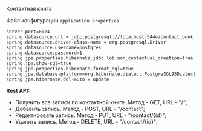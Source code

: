 Контактная книга

Файл конфигурации `application.properties`
```
server.port=8074
spring.datasource.url = jdbc:postgresql://localhost:5444/contact_book
spring.datasource.driver-class-name = org.postgresql.Driver
spring.datasource.username=postgres
spring.datasource.password=1
spring.jpa.properties.hibernate.jdbc.lob.non_contextual_creation=true
spring.jpa.show-sql=true
spring.jpa.properties.hibernate.format_sql=true
spring.jpa.database-platform=org.hibernate.dialect.PostgreSQL95Dialect
spring.jpa.hibernate.ddl-auto = update
```
**Rest API:**
 * Получить все записи по контактной книге. Метод - GET, URL - "/";
 * Добавить запись. Метод - POST, URL - "/contact"; 
 * Редактировать запись. Метод - PUT,  URL - "/contact/{id}"; 
 * Удалить запись. Метод - DELETE,  URL - "/contact/{id}"; 
 